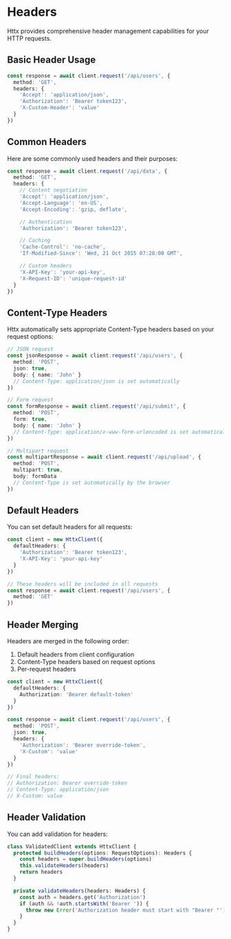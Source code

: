 # Headers

Httx provides comprehensive header management capabilities for your HTTP requests.

## Basic Header Usage

```typescript
const response = await client.request('/api/users', {
  method: 'GET',
  headers: {
    'Accept': 'application/json',
    'Authorization': 'Bearer token123',
    'X-Custom-Header': 'value'
  }
})
```

## Common Headers

Here are some commonly used headers and their purposes:

```typescript
const response = await client.request('/api/data', {
  method: 'GET',
  headers: {
    // Content negotiation
    'Accept': 'application/json',
    'Accept-Language': 'en-US',
    'Accept-Encoding': 'gzip, deflate',

    // Authentication
    'Authorization': 'Bearer token123',

    // Caching
    'Cache-Control': 'no-cache',
    'If-Modified-Since': 'Wed, 21 Oct 2015 07:28:00 GMT',

    // Custom headers
    'X-API-Key': 'your-api-key',
    'X-Request-ID': 'unique-request-id'
  }
})
```

## Content-Type Headers

Httx automatically sets appropriate Content-Type headers based on your request options:

```typescript
// JSON request
const jsonResponse = await client.request('/api/users', {
  method: 'POST',
  json: true,
  body: { name: 'John' }
  // Content-Type: application/json is set automatically
})

// Form request
const formResponse = await client.request('/api/submit', {
  method: 'POST',
  form: true,
  body: { name: 'John' }
  // Content-Type: application/x-www-form-urlencoded is set automatically
})

// Multipart request
const multipartResponse = await client.request('/api/upload', {
  method: 'POST',
  multipart: true,
  body: formData
  // Content-Type is set automatically by the browser
})
```

## Default Headers

You can set default headers for all requests:

```typescript
const client = new HttxClient({
  defaultHeaders: {
    'Authorization': 'Bearer token123',
    'X-API-Key': 'your-api-key'
  }
})

// These headers will be included in all requests
const response = await client.request('/api/users', {
  method: 'GET'
})
```

## Header Merging

Headers are merged in the following order:

1. Default headers from client configuration
2. Content-Type headers based on request options
3. Per-request headers

```typescript
const client = new HttxClient({
  defaultHeaders: {
    Authorization: 'Bearer default-token'
  }
})

const response = await client.request('/api/users', {
  method: 'POST',
  json: true,
  headers: {
    'Authorization': 'Bearer override-token',
    'X-Custom': 'value'
  }
})

// Final headers:
// Authorization: Bearer override-token
// Content-Type: application/json
// X-Custom: value
```

## Header Validation

You can add validation for headers:

```typescript
class ValidatedClient extends HttxClient {
  protected buildHeaders(options: RequestOptions): Headers {
    const headers = super.buildHeaders(options)
    this.validateHeaders(headers)
    return headers
  }

  private validateHeaders(headers: Headers) {
    const auth = headers.get('Authorization')
    if (auth && !auth.startsWith('Bearer ')) {
      throw new Error('Authorization header must start with "Bearer "')
    }
  }
}
```
